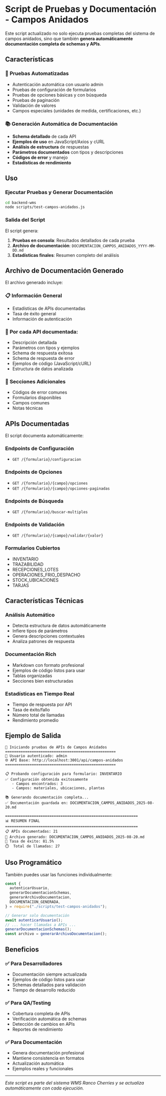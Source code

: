 # Script de Pruebas y Documentación - Campos Anidados

Este script actualizado no solo ejecuta pruebas completas del sistema de campos anidados, sino que también **genera automáticamente documentación completa de schemas y APIs**.

## Características

### 🧪 **Pruebas Automatizadas**

- Autenticación automática con usuario admin
- Pruebas de configuración de formularios
- Pruebas de opciones básicas y con búsqueda
- Pruebas de paginación
- Validación de valores
- Campos especiales (unidades de medida, certificaciones, etc.)

### 📚 **Generación Automática de Documentación**

- **Schema detallado** de cada API
- **Ejemplos de uso** en JavaScript/Axios y cURL
- **Análisis de estructura** de respuestas
- **Parámetros documentados** con tipos y descripciones
- **Códigos de error** y manejo
- **Estadísticas de rendimiento**

## Uso

### Ejecutar Pruebas y Generar Documentación

```bash
cd backend-wms
node scripts/test-campos-anidados.js
```

### Salida del Script

El script genera:

1. **Pruebas en consola**: Resultados detallados de cada prueba
2. **Archivo de documentación**: `DOCUMENTACION_CAMPOS_ANIDADOS_YYYY-MM-DD.md`
3. **Estadísticas finales**: Resumen completo del análisis

## Archivo de Documentación Generado

El archivo generado incluye:

### 📋 **Información General**

- Estadísticas de APIs documentadas
- Tasa de éxito general
- Información de autenticación

### 🔧 **Por cada API documentada:**

- Descripción detallada
- Parámetros con tipos y ejemplos
- Schema de respuesta exitosa
- Schema de respuesta de error
- Ejemplos de código (JavaScript/cURL)
- Estructura de datos analizada

### 📖 **Secciones Adicionales**

- Códigos de error comunes
- Formularios disponibles
- Campos comunes
- Notas técnicas

## APIs Documentadas

El script documenta automáticamente:

### **Endpoints de Configuración**

- `GET /{formulario}/configuracion`

### **Endpoints de Opciones**

- `GET /{formulario}/{campo}/opciones`
- `GET /{formulario}/{campo}/opciones-paginadas`

### **Endpoints de Búsqueda**

- `GET /{formulario}/buscar-multiples`

### **Endpoints de Validación**

- `GET /{formulario}/{campo}/validar/{valor}`

### **Formularios Cubiertos**

- INVENTARIO
- TRAZABILIDAD
- RECEPCIONES_LOTES
- OPERACIONES_FRIO_DESPACHO
- STOCK_UBICACIONES
- TARJAS

## Características Técnicas

### **Análisis Automático**

- Detecta estructura de datos automáticamente
- Infiere tipos de parámetros
- Genera descripciones contextuales
- Analiza patrones de respuesta

### **Documentación Rich**

- Markdown con formato profesional
- Ejemplos de código listos para usar
- Tablas organizadas
- Secciones bien estructuradas

### **Estadísticas en Tiempo Real**

- Tiempo de respuesta por API
- Tasa de éxito/fallo
- Número total de llamadas
- Rendimiento promedio

## Ejemplo de Salida

```
🚀 Iniciando pruebas de APIs de Campos Anidados
==================================================
🔐 Usuario autenticado: admin
🌐 API Base: http://localhost:3001/api/campos-anidados
==================================================

📋 Probando configuración para formulario: INVENTARIO
✅ Configuración obtenida exitosamente
   - Campos encontrados: 3
   - Campos: materiales, ubicaciones, plantas

📚 Generando documentación completa...
✅ Documentación guardada en: DOCUMENTACION_CAMPOS_ANIDADOS_2025-08-20.md

============================================================
📊 RESUMEN FINAL
============================================================
📋 APIs documentadas: 21
📄 Archivo generado: DOCUMENTACION_CAMPOS_ANIDADOS_2025-08-20.md
🎯 Tasa de éxito: 81.5%
⏱️  Total de llamadas: 27
```

## Uso Programático

También puedes usar las funciones individualmente:

```javascript
const {
  autenticarUsuario,
  generarDocumentacionSchemas,
  generarArchivoDocumentacion,
  DOCUMENTACION_GENERADA,
} = require("./scripts/test-campos-anidados");

// Generar solo documentación
await autenticarUsuario();
// ... hacer llamadas a APIs ...
generarDocumentacionSchemas();
const archivo = generarArchivoDocumentacion();
```

## Beneficios

### ✅ **Para Desarrolladores**

- Documentación siempre actualizada
- Ejemplos de código listos para usar
- Schemas detallados para validación
- Tiempo de desarrollo reducido

### ✅ **Para QA/Testing**

- Cobertura completa de APIs
- Verificación automática de schemas
- Detección de cambios en APIs
- Reportes de rendimiento

### ✅ **Para Documentación**

- Genera documentación profesional
- Mantiene consistencia en formatos
- Actualización automática
- Ejemplos reales y funcionales

---

_Este script es parte del sistema WMS Ranco Cherries y se actualiza automáticamente con cada ejecución._

